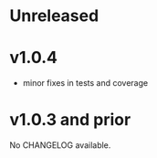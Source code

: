 # Unreleased

# v1.0.4

- minor fixes in tests and coverage

# v1.0.3 and prior

No CHANGELOG available.
